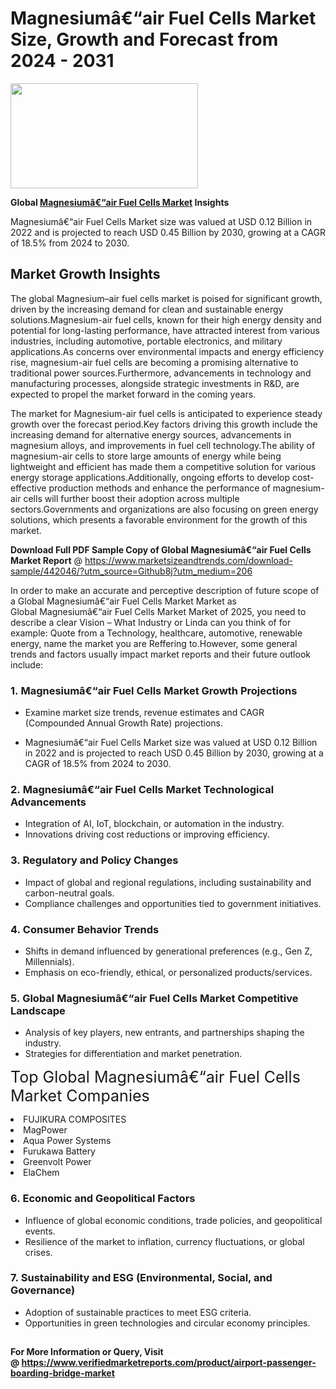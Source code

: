 <H1>Magnesiumâ€“air Fuel Cells Market Size, Growth and Forecast from 2024 - 2031</H1><img class="aligncenter size-medium wp-image-584254" src="https://thirdeyenews.in/wp-content/uploads/2024/09/Global-Market-Research-300x168.jpeg" alt="" width="300" height="168" /><p><strong>Global&nbsp;<a href="https://www.marketsizeandtrends.com/download-sample/442046/?utm_source=Github8j?utm_medium=206">Magnesiumâ€“air Fuel Cells Market</a> Insights</strong></p><p>Magnesiumâ€“air Fuel Cells Market size was valued at USD 0.12 Billion in 2022 and is projected to reach USD 0.45 Billion by 2030, growing at a CAGR of 18.5% from 2024 to 2030.</p><p><h2>Market Growth Insights</h2> <p>The global Magnesium–air fuel cells market is poised for significant growth, driven by the increasing demand for clean and sustainable energy solutions.Magnesium-air fuel cells, known for their high energy density and potential for long-lasting performance, have attracted interest from various industries, including automotive, portable electronics, and military applications.As concerns over environmental impacts and energy efficiency rise, magnesium-air fuel cells are becoming a promising alternative to traditional power sources.Furthermore, advancements in technology and manufacturing processes, alongside strategic investments in R&D, are expected to propel the market forward in the coming years.</p> <p>The market for Magnesium-air fuel cells is anticipated to experience steady growth over the forecast period.Key factors driving this growth include the increasing demand for alternative energy sources, advancements in magnesium alloys, and improvements in fuel cell technology.The ability of magnesium-air cells to store large amounts of energy while being lightweight and efficient has made them a competitive solution for various energy storage applications.Additionally, ongoing efforts to develop cost-effective production methods and enhance the performance of magnesium-air cells will further boost their adoption across multiple sectors.Governments and organizations are also focusing on green energy solutions, which presents a favorable environment for the growth of this market.</p> <p><span class=""><strong>Download Full PDF Sample Copy of Global Magnesiumâ€“air Fuel Cells Market Report</strong> @ <a href="https://www.marketsizeandtrends.com/download-sample/442046/?utm_source=Github8j?utm_medium=206" target="_blank">https://www.marketsizeandtrends.com/download-sample/442046/?utm_source=Github8j?utm_medium=206</a></span></p><p>In order to make an accurate and perceptive description of future scope of a Global&nbsp;Magnesiumâ€“air Fuel Cells Market Market as Global&nbsp;Magnesiumâ€“air Fuel Cells Market Market of 2025, you need to describe a clear Vision &ndash; What Industry or Linda can you think of for example: Quote from a Technology, healthcare, automotive, renewable energy, name the market you are Reffering to.However, some general trends and factors usually impact market reports and their future outlook include:</p><h3>1.&nbsp;<strong>Magnesiumâ€“air Fuel Cells Market Growth Projections</strong></h3><ul><li>Examine market size trends, revenue estimates and CAGR (Compounded Annual Growth Rate) projections.</li><li><p>Magnesiumâ€“air Fuel Cells Market size was valued at USD 0.12 Billion in 2022 and is projected to reach USD 0.45 Billion by 2030, growing at a CAGR of 18.5% from 2024 to 2030.</p></li></ul><h3>2.&nbsp;<strong>Magnesiumâ€“air Fuel Cells Market Technological Advancements</strong></h3><ul><li>Integration of AI, IoT, blockchain, or automation in the industry.</li><li>Innovations driving cost reductions or improving efficiency.</li></ul><h3>3.&nbsp;<strong>Regulatory and Policy Changes</strong></h3><ul><li>Impact of global and regional regulations, including sustainability and carbon-neutral goals.</li><li>Compliance challenges and opportunities tied to government initiatives.</li></ul><h3>4.&nbsp;<strong>Consumer Behavior Trends</strong></h3><ul><li>Shifts in demand influenced by generational preferences (e.g., Gen Z, Millennials).</li><li>Emphasis on eco-friendly, ethical, or personalized products/services.</li></ul><h3>5.&nbsp;<strong>Global Magnesiumâ€“air Fuel Cells Market Competitive Landscape</strong></h3><ul><li>Analysis of key players, new entrants, and partnerships shaping the industry.</li><li>Strategies for differentiation and market penetration.</li></ul><p data-pm-slice="1 1 []"><span style="color: inherit; font-family: inherit; font-size: 25px;">Top Global Magnesiumâ€“air Fuel Cells Market Companies</span></p><div class="" data-test-id=""><p><li>FUJIKURA COMPOSITES</li><li> MagPower</li><li> Aqua Power Systems</li><li> Furukawa Battery</li><li> Greenvolt Power</li><li> ElaChem</li></p></div><h3>6.&nbsp;<strong>Economic and Geopolitical Factors</strong></h3><ul><li>Influence of global economic conditions, trade policies, and geopolitical events.</li><li>Resilience of the market to inflation, currency fluctuations, or global crises.</li></ul><h3>7.&nbsp;<strong>Sustainability and ESG (Environmental, Social, and Governance)</strong></h3><ul><li>Adoption of sustainable practices to meet ESG criteria.</li><li>Opportunities in green technologies and circular economy principles.</li></ul><h2><strong style="font-size: 14px;">For More Information or Query, Visit @&nbsp;</strong><a style="background-color: #ffffff; font-size: 14px;" href="https://www.marketsizeandtrends.com/report/magnesium-air-fuel-cells-market/" target="_blank">https://www.verifiedmarketreports.com/product/airport-passenger-boarding-bridge-market</a></h2>